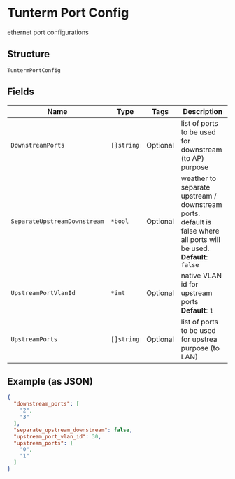 
# Tunterm Port Config

ethernet port configurations

## Structure

`TuntermPortConfig`

## Fields

| Name | Type | Tags | Description |
|  --- | --- | --- | --- |
| `DownstreamPorts` | `[]string` | Optional | list of ports to be used for downstream (to AP) purpose |
| `SeparateUpstreamDownstream` | `*bool` | Optional | weather to separate upstream / downstream ports. default is false where all ports will be used.<br>**Default**: `false` |
| `UpstreamPortVlanId` | `*int` | Optional | native VLAN id for upstream ports<br>**Default**: `1` |
| `UpstreamPorts` | `[]string` | Optional | list of ports to be used for upstrea purpose (to LAN) |

## Example (as JSON)

```json
{
  "downstream_ports": [
    "2",
    "3"
  ],
  "separate_upstream_downstream": false,
  "upstream_port_vlan_id": 30,
  "upstream_ports": [
    "0",
    "1"
  ]
}
```

